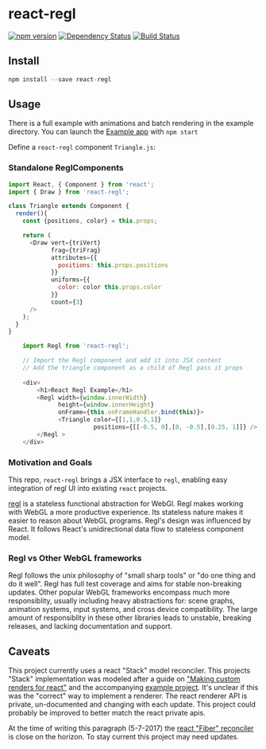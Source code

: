 # react-regl

[![npm version](https://badge.fury.io/js/react-regl.svg)](https://badge.fury.io/js/react-regl)
[![Dependency Status](https://david-dm.org/kevzettler/react-regl.svg)](https://david-dm.org/kevzettler/react-regl)
[![Build Status](https://travis-ci.org/kevzettler/react-regl.svg?branch=master)](https://travis-ci.org/kevzettler/react-regl)

## Install

```javascript
npm install --save react-regl
```

## Usage

There is a full example with animations and batch rendering in the example directory. You can launch the [Example app](example/src/index.js) with `npm start`

Define a `react-regl` component `Triangle.js`:

### Standalone ReglComponents
```javascript
import React, { Component } from 'react';
import { Draw } from 'react-regl';

class Triangle extends Component {
  render(){
    const {positions, color} = this.props;

    return (
      <Draw vert={triVert}
            frag={triFrag}
            attributes={{
              positions: this.props.positions
            }}
            uniforms={{
              color: color this.props.color
            }}
            count={3}
      />
    );
  }
}
```

```javascript
    import Regl from 'react-regl';

    // Import the Regl component and add it into JSX content
    // Add the triangle component as a child of Regl pass it props
    
    <div>
        <h1>React Regl Example</h1>
        <Regl width={window.innerWidth}
              height={window.innerHeight}
              onFrame={this.onFrameHandler.bind(this)}>
              <Triangle color={[1,1,0.5,1]}
                        positions={[[-0.5, 0],[0, -0.5],[0.25, 1]]} />
        </Regl >
    </div>
```

### Motivation and Goals
This repo, `react-regl` brings a JSX interface to `regl`, enabling easy integration of regl UI into existing `react` projects. 

[regl](http://regl.party/) is a stateless functional abstraction for WebGl. Regl makes working with WebGL a more productive experience. Its stateless nature makes it easier to reason about WebGL programs. Regl's design was influenced by React. It follows React's unidirectional data flow to stateless component model.

### Regl vs Other WebGL frameworks
Regl follows the unix philosophy of "small sharp tools" or "do one thing and do it well". Regl has full test coverage and aims for stable non-breaking updates. Other popular WebGL frameworks encompass much more responsiblity, usually including heavy abstractions for: scene graphs, animation systems, input systems, and cross device compatibility. The large amount of responsiblity in these other libraries leads to unstable, breaking releases, and lacking documentation and support.

## Caveats

This project currently uses a react "Stack" model reconciler. This projects "Stack" implementation was modeled after a guide on ["Making custom renders for react"](https://goshakkk.name/react-custom-renderers/) and the accompanying [example project](https://github.com/goshakkk/pabla). It's unclear if this was the "correct" way to implement a renderer. The react renderer API is private, un-documented and changing with each update. This project could probably be improved to better match the react private apis.

At the time of writing this paragraph (5-7-2017) the [react "Fiber" reconciler](https://github.com/acdlite/react-fiber-architecture) is close on the horizon. To stay current this project may need updates.
